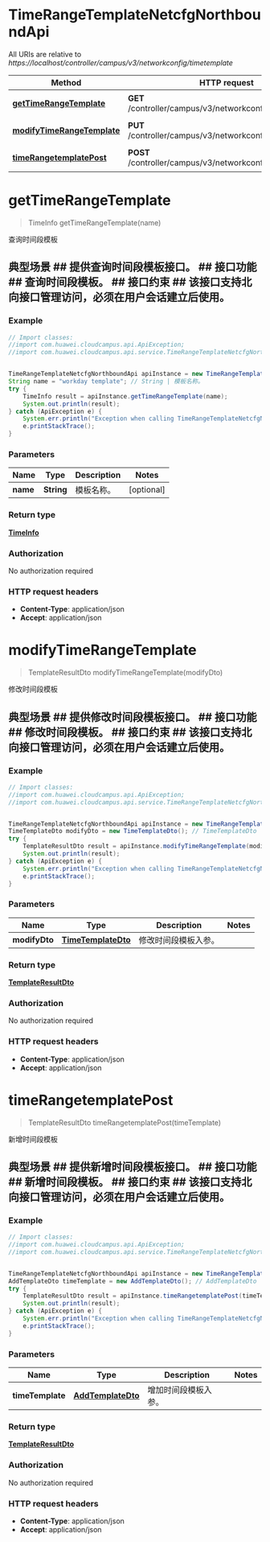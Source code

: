 # TimeRangeTemplateNetcfgNorthboundApi

All URIs are relative to *https://localhost/controller/campus/v3/networkconfig/timetemplate*

Method | HTTP request | Description
------------- | ------------- | -------------
[**getTimeRangeTemplate**](TimeRangeTemplateNetcfgNorthboundApi.md#getTimeRangeTemplate) | **GET** /controller/campus/v3/networkconfig/timetemplate/ | 查询时间段模板
[**modifyTimeRangeTemplate**](TimeRangeTemplateNetcfgNorthboundApi.md#modifyTimeRangeTemplate) | **PUT** /controller/campus/v3/networkconfig/timetemplate/ | 修改时间段模板
[**timeRangetemplatePost**](TimeRangeTemplateNetcfgNorthboundApi.md#timeRangetemplatePost) | **POST** /controller/campus/v3/networkconfig/timetemplate/ | 新增时间段模板


<a name="getTimeRangeTemplate"></a>
# **getTimeRangeTemplate**
> TimeInfo getTimeRangeTemplate(name)

查询时间段模板

## 典型场景 ##  提供查询时间段模板接口。 ## 接口功能 ##  查询时间段模板。  ## 接口约束 ##  该接口支持北向接口管理访问，必须在用户会话建立后使用。  

### Example
```java
// Import classes:
//import com.huawei.cloudcampus.api.ApiException;
//import com.huawei.cloudcampus.api.service.TimeRangeTemplateNetcfgNorthboundApi;


TimeRangeTemplateNetcfgNorthboundApi apiInstance = new TimeRangeTemplateNetcfgNorthboundApi();
String name = "workday template"; // String | 模板名称。
try {
    TimeInfo result = apiInstance.getTimeRangeTemplate(name);
    System.out.println(result);
} catch (ApiException e) {
    System.err.println("Exception when calling TimeRangeTemplateNetcfgNorthboundApi#getTimeRangeTemplate");
    e.printStackTrace();
}
```

### Parameters

Name | Type | Description  | Notes
------------- | ------------- | ------------- | -------------
 **name** | **String**| 模板名称。 | [optional]

### Return type

[**TimeInfo**](TimeInfo.md)

### Authorization

No authorization required

### HTTP request headers

 - **Content-Type**: application/json
 - **Accept**: application/json

<a name="modifyTimeRangeTemplate"></a>
# **modifyTimeRangeTemplate**
> TemplateResultDto modifyTimeRangeTemplate(modifyDto)

修改时间段模板

## 典型场景 ##  提供修改时间段模板接口。 ## 接口功能 ##  修改时间段模板。  ## 接口约束 ##  该接口支持北向接口管理访问，必须在用户会话建立后使用。 

### Example
```java
// Import classes:
//import com.huawei.cloudcampus.api.ApiException;
//import com.huawei.cloudcampus.api.service.TimeRangeTemplateNetcfgNorthboundApi;


TimeRangeTemplateNetcfgNorthboundApi apiInstance = new TimeRangeTemplateNetcfgNorthboundApi();
TimeTemplateDto modifyDto = new TimeTemplateDto(); // TimeTemplateDto | 修改时间段模板入参。
try {
    TemplateResultDto result = apiInstance.modifyTimeRangeTemplate(modifyDto);
    System.out.println(result);
} catch (ApiException e) {
    System.err.println("Exception when calling TimeRangeTemplateNetcfgNorthboundApi#modifyTimeRangeTemplate");
    e.printStackTrace();
}
```

### Parameters

Name | Type | Description  | Notes
------------- | ------------- | ------------- | -------------
 **modifyDto** | [**TimeTemplateDto**](TimeTemplateDto.md)| 修改时间段模板入参。 |

### Return type

[**TemplateResultDto**](TemplateResultDto.md)

### Authorization

No authorization required

### HTTP request headers

 - **Content-Type**: application/json
 - **Accept**: application/json

<a name="timeRangetemplatePost"></a>
# **timeRangetemplatePost**
> TemplateResultDto timeRangetemplatePost(timeTemplate)

新增时间段模板

## 典型场景 ##  提供新增时间段模板接口。 ## 接口功能 ##  新增时间段模板。  ## 接口约束 ##  该接口支持北向接口管理访问，必须在用户会话建立后使用。 

### Example
```java
// Import classes:
//import com.huawei.cloudcampus.api.ApiException;
//import com.huawei.cloudcampus.api.service.TimeRangeTemplateNetcfgNorthboundApi;


TimeRangeTemplateNetcfgNorthboundApi apiInstance = new TimeRangeTemplateNetcfgNorthboundApi();
AddTemplateDto timeTemplate = new AddTemplateDto(); // AddTemplateDto | 增加时间段模板入参。
try {
    TemplateResultDto result = apiInstance.timeRangetemplatePost(timeTemplate);
    System.out.println(result);
} catch (ApiException e) {
    System.err.println("Exception when calling TimeRangeTemplateNetcfgNorthboundApi#timeRangetemplatePost");
    e.printStackTrace();
}
```

### Parameters

Name | Type | Description  | Notes
------------- | ------------- | ------------- | -------------
 **timeTemplate** | [**AddTemplateDto**](AddTemplateDto.md)| 增加时间段模板入参。 |

### Return type

[**TemplateResultDto**](TemplateResultDto.md)

### Authorization

No authorization required

### HTTP request headers

 - **Content-Type**: application/json
 - **Accept**: application/json

